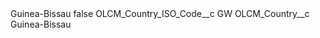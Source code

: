 <?xml version="1.0" encoding="UTF-8"?>
<CustomMetadata xmlns="http://soap.sforce.com/2006/04/metadata" xmlns:xsi="http://www.w3.org/2001/XMLSchema-instance" xmlns:xsd="http://www.w3.org/2001/XMLSchema">
    <label>Guinea-Bissau</label>
    <protected>false</protected>
    <values>
        <field>OLCM_Country_ISO_Code__c</field>
        <value xsi:type="xsd:string">GW</value>
    </values>
    <values>
        <field>OLCM_Country__c</field>
        <value xsi:type="xsd:string">Guinea-Bissau</value>
    </values>
</CustomMetadata>
